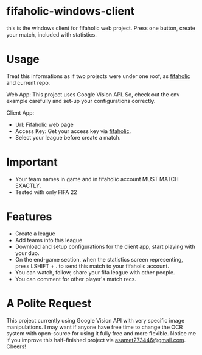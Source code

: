 # fifaholic-windows-client
this is the windows client for fifaholic web project. Press one button, create your match, included with statistics.

# Usage
Treat this informations as if two projects were under one roof, as <a href="https://github.com/ErikliPizza/fifaholic">fifaholic</a> and current repo.

Web App:
This project uses Google Vision API. So, check out the env example carefully and set-up your configurations correctly.

Client App:
<ul>
<li>Url: Fifaholic web page
</li>
<li>Access Key: Get your access key via <a href="https://fifaholic.noircontact.online/login">fifaholic</a>.
</li>
    <li>Select your league before create a match.
</li>
</ul>

# Important
<ul>
<li>Your team names in game and in fifaholic account MUST MATCH EXACTLY.</li>
<li>Tested with only FIFA 22</li>
</ul>

# Features

<ul>
<li>Create a league</li>
<li>Add teams into this league</li>
<li>Download and setup configurations for the client app, start playing with your duo.</li>
<li>On the end-game section, when the statistics screen representing, press LSHIFT + . to send this match to your fifaholic account.</li>
<li>You can watch, follow, share your fifa league with other people.</li>
<li>You can comment for other player's match recs.</li>
</ul>

# A Polite Request
This project currently using Google Vision API with very specific image manipulations. I may want if anyone have free time to change the OCR system with open-source for using it fully free and more flexible. Notice me if you improve this half-finished project via asamet273446@gmail.com. Cheers!
